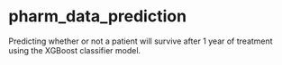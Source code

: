 # pharm_data_prediction
Predicting whether or not a patient will survive after 1 year of treatment using the XGBoost classifier model.

